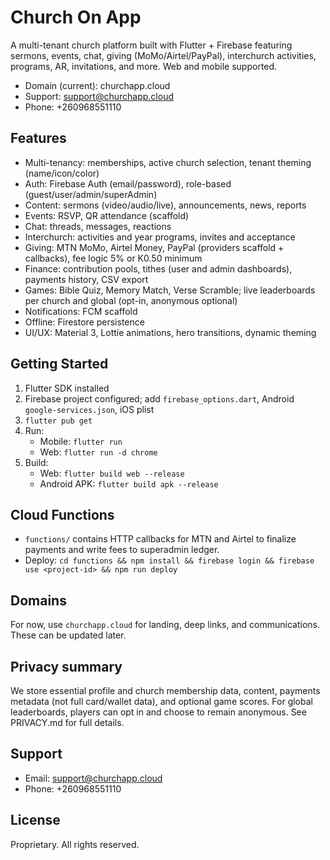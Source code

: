 # Church On App

A multi-tenant church platform built with Flutter + Firebase featuring sermons, events, chat, giving (MoMo/Airtel/PayPal), interchurch activities, programs, AR, invitations, and more. Web and mobile supported.

- Domain (current): churchapp.cloud
- Support: support@churchapp.cloud
- Phone: +260968551110

## Features
- Multi-tenancy: memberships, active church selection, tenant theming (name/icon/color)
- Auth: Firebase Auth (email/password), role-based (guest/user/admin/superAdmin)
- Content: sermons (video/audio/live), announcements, news, reports
- Events: RSVP, QR attendance (scaffold)
- Chat: threads, messages, reactions
- Interchurch: activities and year programs, invites and acceptance
- Giving: MTN MoMo, Airtel Money, PayPal (providers scaffold + callbacks), fee logic 5% or K0.50 minimum
- Finance: contribution pools, tithes (user and admin dashboards), payments history, CSV export
- Games: Bible Quiz, Memory Match, Verse Scramble; live leaderboards per church and global (opt-in, anonymous optional)
- Notifications: FCM scaffold
- Offline: Firestore persistence
- UI/UX: Material 3, Lottie animations, hero transitions, dynamic theming

## Getting Started
1. Flutter SDK installed
2. Firebase project configured; add `firebase_options.dart`, Android `google-services.json`, iOS plist
3. `flutter pub get`
4. Run:
   - Mobile: `flutter run`
   - Web: `flutter run -d chrome`
5. Build:
   - Web: `flutter build web --release`
   - Android APK: `flutter build apk --release`

## Cloud Functions
- `functions/` contains HTTP callbacks for MTN and Airtel to finalize payments and write fees to superadmin ledger.
- Deploy: `cd functions && npm install && firebase login && firebase use <project-id> && npm run deploy`

## Domains
For now, use `churchapp.cloud` for landing, deep links, and communications. These can be updated later.

## Privacy summary
We store essential profile and church membership data, content, payments metadata (not full card/wallet data), and optional game scores. For global leaderboards, players can opt in and choose to remain anonymous. See PRIVACY.md for full details.

## Support
- Email: support@churchapp.cloud
- Phone: +260968551110

## License
Proprietary. All rights reserved.
